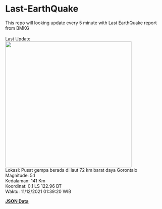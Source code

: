 # Last-EarthQuake
This repo will looking update every 5 minute with Last EarthQuake report from BMKG
<br>
<br>
Last Update
<br>
<img src="https://ews.bmkg.go.id/TEWS/data/20211211013920.mmi.jpg" width="400"/>
<br>
Lokasi: Pusat gempa berada di laut 72 km barat daya Gorontalo <br>
Magnitude: 5.1 <br>
Kedalaman: 141 Km <br>
Koordinat: 0.1 LS 122.96 BT <br>
Waktu: 11/12/2021 01:39:20 WIB <br>

<a href="./data/data.json">**JSON Data**</a>
